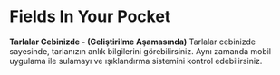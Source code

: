# Fields In Your Pocket
**Tarlalar Cebinizde - (Geliştirilme Aşamasında)**
Tarlalar cebinizde sayesinde, tarlanızın anlık bilgilerini görebilirsiniz. Aynı zamanda mobil uygulama ile sulamayı ve ışıklandırma sistemini kontrol edebilirsiniz.
